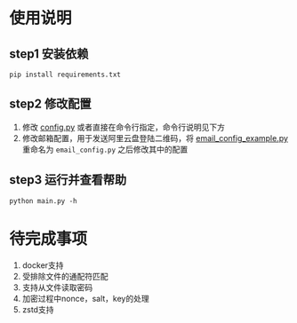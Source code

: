 # 使用说明
## step1 安装依赖
```shell
pip install requirements.txt
```
## step2 修改配置
1. 修改 [config.py](config.py) 或者直接在命令行指定，命令行说明见下方
2. 修改邮箱配置，用于发送阿里云盘登陆二维码，将 [email_config_example.py](email_config_example.py)重命名为 `email_config.py` 之后修改其中的配置

## step3 运行并查看帮助
```
python main.py -h
```

# 待完成事项

1. docker支持
2. 受排除文件的通配符匹配
3. 支持从文件读取密码
4. 加密过程中nonce，salt，key的处理
5. zstd支持
